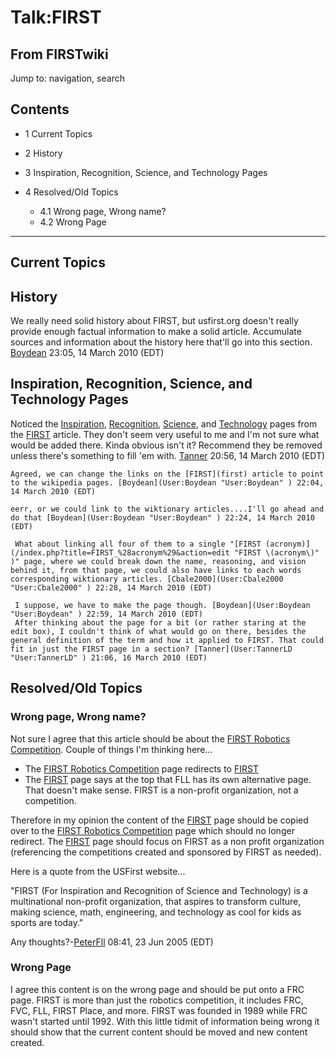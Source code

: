 # Talk:FIRST

## From FIRSTwiki

Jump to: navigation, search

## Contents

- 1 Current Topics
- 2 History
- 3 Inspiration, Recognition, Science, and Technology Pages
- 4 Resolved/Old Topics

  - 4.1 Wrong page, Wrong name?
  - 4.2 Wrong Page

--------------------------------------------------------------------------------

## Current Topics

## History

We really need solid history about FIRST, but usfirst.org doesn't really provide enough factual information to make a solid article. Accumulate sources and information about the history here that'll go into this section. [Boydean](User:Boydean "User:Boydean") 23:05, 14 March 2010 (EDT)

## Inspiration, Recognition, Science, and Technology Pages

Noticed the [Inspiration](Inspiration "Inspiration"), [Recognition](Recognition "Recognition"), [Science](Science "Science"), and [Technology](Technology "Technology") pages from the [FIRST](first) article. They don't seem very useful to me and I'm not sure what would be added there. Kinda obvious isn't it? Recommend they be removed unless there's something to fill 'em with. [Tanner](User:TannerLD "User:TannerLD") 20:56, 14 March 2010 (EDT)

```
Agreed, we can change the links on the [FIRST](first) article to point to the wikipedia pages. [Boydean](User:Boydean "User:Boydean" ) 22:04, 14 March 2010 (EDT) 

eerr, or we could link to the wiktionary articles....I'll go ahead and do that [Boydean](User:Boydean "User:Boydean" ) 22:24, 14 March 2010 (EDT) 

 What about linking all four of them to a single "[FIRST (acronym)](/index.php?title=FIRST_%28acronym%29&action=edit "FIRST \(acronym\)" )" page, where we could break down the name, reasoning, and vision behind it, from that page, we could also have links to each words corresponding wiktionary articles. [Cbale2000](User:Cbale2000 "User:Cbale2000" ) 22:28, 14 March 2010 (EDT) 

 I suppose, we have to make the page though. [Boydean](User:Boydean "User:Boydean" ) 22:59, 14 March 2010 (EDT) 
 After thinking about the page for a bit (or rather staring at the edit box), I couldn't think of what would go on there, besides the general definition of the term and how it applied to FIRST. That could fit in just the FIRST page in a section? [Tanner](User:TannerLD "User:TannerLD" ) 21:06, 16 March 2010 (EDT) 
```

## Resolved/Old Topics

### Wrong page, Wrong name?

Not sure I agree that this article should be about the [FIRST Robotics Competition](FIRST_Robotics_Competition "FIRST Robotics
Competition"). Couple of things I'm thinking here...

- The [FIRST Robotics Competition](FIRST_Robotics_Competition "FIRST Robotics Competition") page redirects to [FIRST](first)
- The [FIRST](first) page says at the top that FLL has its own alternative page. That doesn't make sense. FIRST is a non-profit organization, not a competition.

Therefore in my opinion the content of the [FIRST](first) page should be copied over to the [FIRST Robotics Competition](FIRST_Robotics_Competition "FIRST Robotics
Competition") page which should no longer redirect. The [FIRST](first) page should focus on FIRST as a non profit organization (referencing the competitions created and sponsored by FIRST as needed).

Here is a quote from the USFirst website...

"FIRST (For Inspiration and Recognition of Science and Technology) is a multinational non-profit organization, that aspires to transform culture, making science, math, engineering, and technology as cool for kids as sports are today."

Any thoughts?-[PeterFll](User:PeterFll "User:PeterFll") 08:41, 23 Jun 2005 (EDT)

### Wrong Page

I agree this content is on the wrong page and should be put onto a FRC page. FIRST is more than just the robotics competition, it includes FRC, FVC, FLL, FIRST Place, and more. FIRST was founded in 1989 while FRC wasn't started until 1992\. With this little tidmit of information being wrong it should show that the current content should be moved and new content created.
